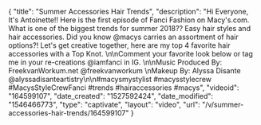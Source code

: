 {
    "title": "Summer Accessories Hair Trends",
    "description": "Hi Everyone, It's Antoinette!! Here is the first episode of Fanci Fashion on Macy's.com. What is one of the biggest trends for summer 2018?? Easy hair styles and hair accessories.  Did you know @macys carries an assortment of hair options?! Let's get creative together, here are my top 4 favorite hair accessories with a Top Knot. \n\nComment your favorite look below or tag me in your re-creations @iamfanci in IG. \n\nMusic Produced By: FreekvanWorkum.net @freekvanworkum \nMakeup By: Alyssa Disante @alyssadisanteartistry\n\n#macysmystylist #macysstylecrew #MacysStyleCrewFanci #trends #hairaccessories #macys",
    "videoid": "164599107",
    "date_created": "1527592424",
    "date_modified": "1546466773",
    "type": "captivate",
    "layout": "video",
    "url": "\/v\/summer-accessories-hair-trends\/164599107"
}